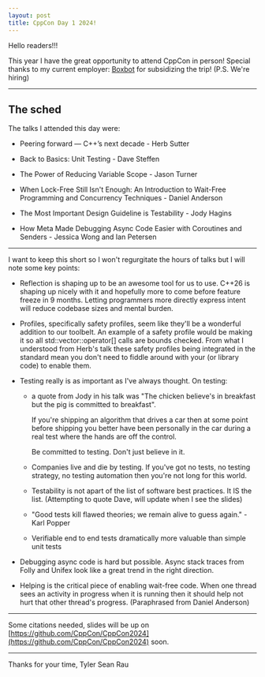```yaml
---
layout: post
title: CppCon Day 1 2024!
---
```


Hello readers!!!

This year I have the great opportunity to attend
CppCon in person! Special thanks to my current
employer: [Boxbot](https://www.boxbot.io/) for
subsidizing the trip! (P.S. We're hiring)

---

## The sched

The talks I attended this day were:

- Peering forward — C++’s next decade - Herb Sutter

- Back to Basics: Unit Testing - Dave Steffen

- The Power of Reducing Variable Scope - Jason Turner

- When Lock-Free Still Isn't Enough: An Introduction
  to Wait-Free Programming and Concurrency
  Techniques - Daniel Anderson

- The Most Important Design Guideline is
  Testability - Jody Hagins

- How Meta Made Debugging Async Code Easier with
  Coroutines and Senders - Jessica Wong and
  Ian Petersen

---

I want to keep this short so I won't regurgitate the
hours of talks but I will note some key points:

* Reflection is shaping up to be an awesome tool for
  us to use. C++26 is shaping up nicely with it and
  hopefully more to come before feature freeze in 9
  months. Letting programmers more directly express
  intent will reduce codebase sizes and mental
  burden.

* Profiles, specifically safety profiles, seem like
  they'll be a wonderful addition to our toolbelt.
  An example of a safety profile would be making it
  so all std::vector::operator[] calls are bounds
  checked. From what I understood from Herb's talk
  these safety profiles being integrated in the
  standard mean you don't need to fiddle around
  with your (or library code) to enable them.

* Testing really is as important as I've always thought.
  On testing:
    * a quote from Jody in his talk was "The chicken believe's
      in breakfast but the pig is committed to breakfast".

      If you're shipping an algorithm that drives a car
      then at some point before shipping you better have
      been personally in the car during a real test where
      the hands are off the control.

      Be committed to testing. Don't just believe in it.

    * Companies live and die by testing. If you've got
      no tests, no testing strategy, no testing automation
      then you're not long for this world.

    * Testability is not apart of the list of software
      best practices. It IS the list. (Attempting to
      quote Dave, will update when I see the slides)

    * "Good tests kill flawed theories; we remain
      alive to guess again." - Karl Popper

    * Verifiable end to end tests dramatically more
      valuable than simple unit tests

* Debugging async code is hard but possible. Async
  stack traces from Folly and Unifex look like a great
  trend in the right direction.

* Helping is the critical piece of enabling wait-free
  code. When one thread sees an activity in progress
  when it is running then it should help not hurt
  that other thread's progress. (Paraphrased from
  Daniel Anderson)

---

Some citations needed, slides will be up on
[https://github.com/CppCon/CppCon2024](https://github.com/CppCon/CppCon2024) soon.

---

Thanks for your time,
Tyler Sean Rau
